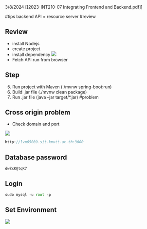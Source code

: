 3/8/2024
[[2023-INT210-07 Integrating Frontend and Backend.pdf]]

#tips 
backend API = resource server
#review
## Review 
- install Nodejs
- create project
- install dependency
![](https://i.imgur.com/ITtkqgt.png)
- Fetch API run from browser

## Step
5. Run project with Maven (./mvnw spring-boot:run) 
6. Build .jar file (./mvnw clean package) 
7. Run .jar file (java –jar target/*.jar)
#problem 
## Cross origin problem
- Check domain and port

![](https://i.imgur.com/rWrGzxg.png)


```js Origin
http://lvm65089.sit.kmutt.ac.th:3000


```


## Database password
```
dwZxK@tqK7
```
## Login

```js Login to MySQL
sudo mysql -u root -p
```

## Set Environment
![](https://i.imgur.com/TC2zUDk.png)
